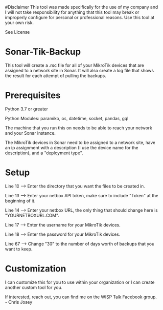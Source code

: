 #Disclaimer
This tool was made specifically for the use of my company and I will not take responsibility for anything that this tool may break or improperly configure for personal or professional reasons. Use this tool at your own risk.

See License

# Sonar-Tik-Backup
This tool will create a .rsc file for all of your MikroTik devices that are assigned to a network site in Sonar. It will also create a log file that shows the result for each attempt of pulling the backups.

# Prerequisites
Python 3.7 or greater

Python Modules: paramiko, os, datetime, socket, pandas, gql

The machine that you run this on needs to be able to reach your network and your Sonar instance.

The MikroTik devices in Sonar need to be assigned to a network site, have an ip assignment with a description (I use the device name for the description), and a "deployment type".

# Setup
Line 10 --> Enter the directory that you want the files to be created in.

Line 13 --> Enter your netbox API token, make sure to include "Token" at the beginning of it.

Line 14 --> Enter your netbox URL, the only thing that should change here is "YOURNETBOXURL.COM".

Line 17 --> Enter the username for your MikroTik devices.

Line 18 --> Enter the password for your MikroTik devices.

Line 67 --> Change "30" to the number of days worth of backups that you want to keep.

# Customization
I can customize this for you to use within your organization or I can create another custom tool for you.

If interested, reach out, you can find me on the WISP Talk Facebook group. - Chris Josey


